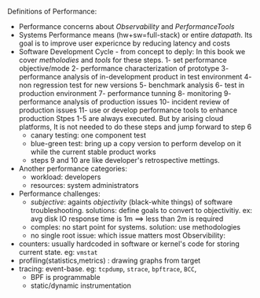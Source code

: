 Definitions of Performance:
- Performance concerns about $Observability$ and $Performance Tools$
- Systems Performance means (hw+sw=full-stack) or entire $datapath$. Its goal is to improve user expericnce by reducing latency and costs
- Software Development Cycle - from concept to deply: In this book we cover $metholodies$ and $tools$ for these steps.
  1- set performance objective/mode
  2- performance characterization of prototype
  3- performance analysis of in-development product in test environment
  4- non regression test for new versions
  5- benchmark analysis
  6- test in production environment
  7- performance tunning
  8- monitoring
  9- performance analysis of production issues
  10- incident review of production issues
  11- use or develop performance tools to enhance production
  Stpes 1-5 are always executed. But by arising cloud platforms, It is not needed to do these steps and jump forward to step 6
  - canary testing: one component test
  - blue-green test: bring up a copy version to perform develop on it while the current stable product works
  - steps 9 and 10 are like developer's retrospective mettings.
- Another performance categories:
    - workload: developers
    - resources: system administrators
- Performance challenges:
    - $subjective$: againts $objectivity$ (black-white things) of software troubleshooting. solutions: define goals to convert to objectivitiy. ex: avg disk IO response time is 1m ==> less than 2m is required
    - comples: no start point for systems. solution: use methodologies
    - no single root issue: which issue matters most
Observibility:
- counters: usually hardcoded in software or kernel's code for storing current state. eg: `vmstat`
- profiling(statistics,metrics) : drawing graphs from target 
- tracing: event-base. eg: `tcpdump`, `strace`, `bpftrace`, `BCC`,
    - BPF is programmable
    - static/dynamic instrumentation
